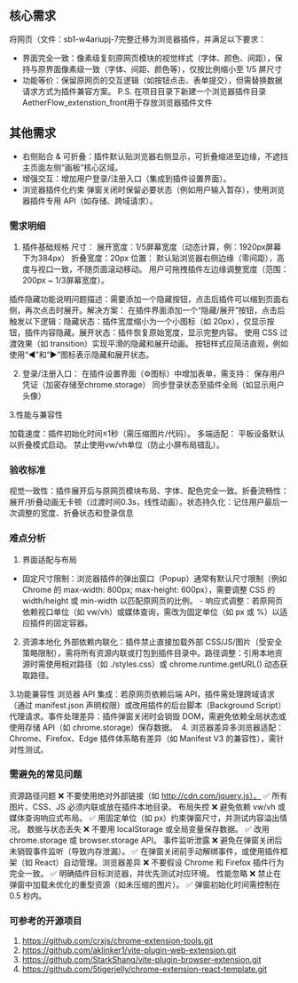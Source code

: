 ## 核心需求
将网页（文件：sb1-w4ariupj-7 ​完整迁移为浏览器插件，并满足以下要求：
- 界面完全一致：像素级复刻原网页模块的视觉样式（字体、颜色、间距），保持与原界面像素级一致​（字体、间距、颜色等），仅按比例缩小至 1/5 屏尺寸
- 功能等价：保留原网页的交互逻辑（如按钮点击、表单提交），但需替换数据请求方式为插件兼容方案。
P.S. 在项目目录下新建一个浏览器插件目录AetherFlow_extenstion_front用于存放浏览器插件文件

## 其他需求
- ​右侧贴合 & 可折叠：插件默认贴浏览器右侧显示，可折叠缩进至边缘，​不遮挡主页面左侧“画板”核心区域。
- ​增强交互：增加用户登录/注册入口（集成到插件设置界面）。
- 浏览器插件化约束
弹窗关闭时保留必要状态（例如用户输入暂存），使用浏览器插件专用 API（如存储、跨域请求）。



### 需求明细
1. 插件基础规格
​尺寸：
展开宽度：1/5屏幕宽度（动态计算，例：1920px屏幕下为384px）
折叠宽度：20px
​位置：
默认贴浏览器右侧边缘（零间距），高度与视口一致，​不随页面滚动移动。
用户可拖拽插件左边缘调整宽度（范围：200px ~ 1/3屏幕宽度）。

插件隐藏功能说明
​问题描述：需要添加一个隐藏按钮，点击后插件可以缩到页面右侧，再次点击时展开。
​解决方案：
在插件界面添加一个“隐藏/展开”按钮，点击后触发以下逻辑：
​隐藏状态：插件宽度缩小为一个小图标（如 20px），仅显示按钮，插件内容隐藏。
​展开状态：插件恢复原始宽度，显示完整内容。
使用 CSS 过渡效果（如 transition）实现平滑的隐藏和展开动画。
按钮样式应简洁直观，例如使用“◀”和“▶”图标表示隐藏和展开状态。

2. 登录/注册入口：
在插件设置界面（⚙️图标）中增加表单，需支持：
保存用户凭证（加密存储至chrome.storage）
同步登录状态至插件全局（如显示用户头像） 

3.性能与兼容性

​加载速度：插件初始化时间≤1秒（需压缩图片/代码）。
​多端适配：
平板设备默认以折叠模式启动。
禁止使用vw/vh单位（防止小屏布局错乱）。

### 验收标准

​视觉一致性：插件展开后与原网页模块布局、字体、配色完全一致。
​折叠流畅性：展开/折叠动画无卡顿（过渡时间0.3s，线性动画）。
​状态持久化：记住用户最后一次调整的宽度、折叠状态和登录信息

### 难点分析

1. 界面适配与布局
- ​固定尺寸限制：浏览器插件的弹出窗口（Popup）通常有默认尺寸限制（例如 Chrome 的 max-width: 800px; max-height: 600px），需要调整 CSS 的 width/height 或 min-width 以匹配原网页的比例。
​- 响应式调整：若原网页依赖视口单位（如 vw/vh）或媒体查询，需改为固定单位（如 px 或 %）以适应插件的固定容器。

2. ​资源本地化
​外部依赖内联化：插件禁止直接加载外部 CSS/JS/图片（受安全策略限制），需将所有资源内联或打包到插件目录中。
​路径调整：引用本地资源时需使用相对路径（如 ./styles.css）或 chrome.runtime.getURL() 动态获取路径。

3.功能兼容性
​浏览器 API 集成：若原网页依赖后端 API，插件需处理跨域请求（通过 manifest.json 声明权限）或改用插件的后台脚本（Background Script）代理请求。
​事件处理差异：插件弹窗关闭时会销毁 DOM，需避免依赖全局状态或使用存储 API（如 chrome.storage）保存数据。
​
4. 浏览器差异
​多浏览器适配：Chrome、Firefox、Edge 插件体系略有差异（如 Manifest V3 的兼容性），需针对性测试。

### 需避免的常见问题

​资源路径问题
❌ 不要使用绝对外部链接（如 http://cdn.com/jquery.js）。
✅ 所有图片、CSS、JS 必须内联或放在插件本地目录。
​布局失控
❌ 避免依赖 vw/vh 或媒体查询响应式布局。
✅ 用固定单位（如 px）约束弹窗尺寸，并测试内容溢出情况。
​数据与状态丢失
❌ 不要用 localStorage 或全局变量保存数据。
✅ 改用 chrome.storage 或 browser.storage API。
​事件监听泄露
❌ 避免在弹窗关闭后未销毁事件监听（导致内存泄漏）。
✅ 在弹窗关闭前手动解绑事件，或使用插件框架（如 React）自动管理。
​浏览器差异
❌ 不要假设 Chrome 和 Firefox 插件行为完全一致。
✅ 明确插件目标浏览器，并优先测试对应环境。
​性能忽略
❌ 禁止在弹窗中加载未优化的重型资源（如未压缩的图片）。
✅ 弹窗初始化时间需控制在 0.5 秒内。

### 可参考的开源项目
1. https://github.com/crxjs/chrome-extension-tools.git
2. https://github.com/aklinker1/vite-plugin-web-extension.git
3. https://github.com/StarkShang/vite-plugin-browser-extension.git
4. https://github.com/5tigerjelly/chrome-extension-react-template.git
